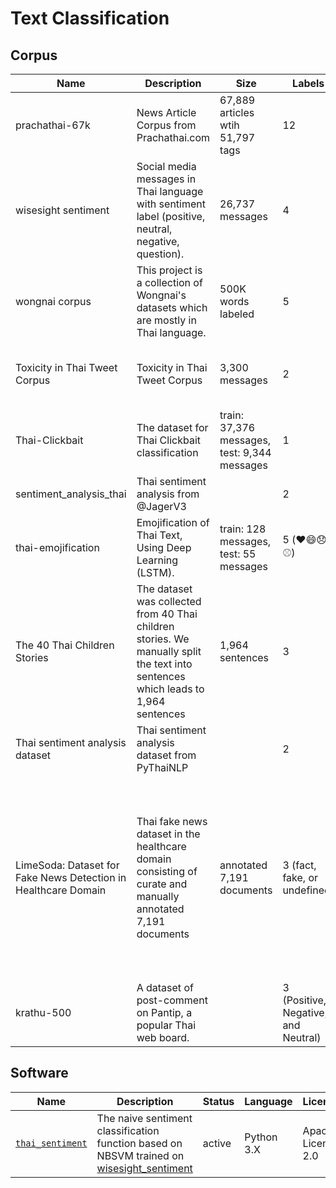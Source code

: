 # Text Classification

## Corpus

| Name                                                         | Description                                                  | Size                                         | Labels                               | License           | Creator                                                      | Download                                                     |
| ------------------------------------------------------------ | ------------------------------------------------------------ | -------------------------------------------- | ------------------------------------ | ----------------- | ------------------------------------------------------------ | ------------------------------------------------------------ |
| prachathai-67k                                               | News Article Corpus from Prachathai.com                      | 67,889 articles wtih 51,797 tags             | 12                                   | CC BY 4.0         | @lukkiddd and @cstorm125                                     | [GitHub](https://github.com/PyThaiNLP/prachathai-67k)        |
| wisesight sentiment                                          | Social media messages in Thai language with sentiment label (positive, neutral, negative, question). | 26,737 messages                              | 4                                    | CC0-1.0 License   | Arthit Suriyawongkul,  Ekapol Chuangsuwanich                 | [GitHub](https://github.com/PyThaiNLP/wisesight-sentiment)   |
| wongnai corpus                                               | This project is a collection of Wongnai's datasets which are mostly in Thai language. | 500K words labeled                           | 5                                    | LGPL-3.0 License  | wongnai                                                      | [GitHub](https://github.com/wongnai/wongnai-corpus)          |
| Toxicity in Thai Tweet Corpus                                | Toxicity in Thai Tweet Corpus                                | 3,300 messages                               | 2                                    | CC BY-NC 4.0      | Tokyo Metropolitan University Natural Language Processing Group | [GitHub](https://github.com/tmu-nlp/ThaiToxicityTweetCorpus) |
| Thai-Clickbait                                               | The dataset for Thai Clickbait classification                | train: 37,376 messages, test: 9,344 messages | 1                                    | MIT License       | @9meo at GitHub                                              | [GitHub](https://github.com/9meo/Thai-Clickbait)             |
| sentiment_analysis_thai                                      | Thai sentiment analysis from @JagerV3                        |                                              | 2                                    | ?                 | @JagerV3 at GitHub                                           | [GitHub](https://github.com/JagerV3/sentiment_analysis_thai) |
| thai-emojification                                           | Emojification of Thai Text, Using Deep Learning (LSTM).      | train: 128 messages, test: 55 messages       | 5 (❤️😄😞🍴⚾)                            | GPL-3.0 License   | iApp Technology Co, Ltd                                      | [GitHub](https://github.com/kobkrit/thai-emojification)      |
| The 40 Thai Children Stories                                 | The dataset was collected from 40 Thai children stories. We manually split the text into sentences which leads to 1,964 sentences | 1,964 sentences                              | 3                                    | ?                 | Kitsuchart Pasupa, Thititorn Seneewong Na Ayutthaya          | [GitHub](https://github.com/dsmlr/40-Thai-Children-Stories)  |
| Thai sentiment analysis dataset                              | Thai sentiment analysis dataset from PyThaiNLP               |                                              | 2                                    | CC BY 3.0         | PyThaiNLP                                                    | [GitHub](https://github.com/PyThaiNLP/thai-sentiment-analysis-dataset) |
| LimeSoda: Dataset for Fake News Detection in Healthcare Domain | Thai fake news dataset in the healthcare domain consisting of curate and manually annotated 7,191 documents | annotated 7,191 documents                    | 3 (fact, fake, or undefined)         | CC-BY-4.0 License | Payoungkhamdee, Patomporn and Porkaew, Peerachet and Sinthunyathum, Atthasith and Songphum, Phattharaphon and Kawidam, Witsarut and Loha-Udom, Wichayut and Boonkwan, Prachya and Sutantayawalee, Vipas | [GitHub](https://github.com/byinth/LimeSoda)                 |
| krathu-500                                                   | A dataset of post-comment on Pantip, a popular Thai web board. |                                              | 3 (Positive,  Negative, and Neutral) |                   |                                                              | [GitHub](https://github.com/Pittawat2542/krathu-500)         |



## Software

| Name                                                         | Description                                                  | Status | Language   | License            |
| ------------------------------------------------------------ | ------------------------------------------------------------ | ------ | ---------- | ------------------ |
| [`thai_sentiment`](https://github.com/cstorm125/thai_sentiment) | The naive sentiment classification function based on NBSVM trained on [wisesight_sentiment](https://huggingface.co/datasets/wisesight_sentiment) | active | Python 3.X | Apache License 2.0 |
